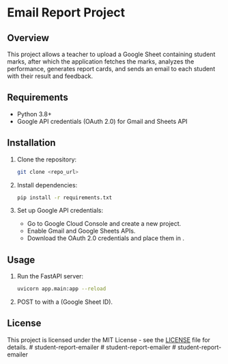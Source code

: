 # Email Report Project

## Overview
This project allows a teacher to upload a Google Sheet containing student marks, after which the application fetches the marks, analyzes the performance, generates report cards, and sends an email to each student with their result and feedback.

## Requirements
- Python 3.8+
- Google API credentials (OAuth 2.0) for Gmail and Sheets API

## Installation
1. Clone the repository:
    ```bash
    git clone <repo_url>
    ```
    
2. Install dependencies:
    ```bash
    pip install -r requirements.txt
    ```

3. Set up Google API credentials:
   - Go to Google Cloud Console and create a new project.
   - Enable Gmail and Google Sheets APIs.
   - Download the OAuth 2.0 credentials and place them in .

## Usage
1. Run the FastAPI server:
    ```bash
    uvicorn app.main:app --reload
    ```

2. POST to  with a  (Google Sheet ID).

## License
This project is licensed under the MIT License - see the [LICENSE](LICENSE) file for details.
#   s t u d e n t - r e p o r t - e m a i l e r  
 #   s t u d e n t - r e p o r t - e m a i l e r  
 #   s t u d e n t - r e p o r t - e m a i l e r  
 